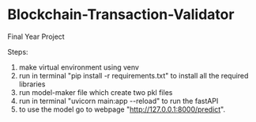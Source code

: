 # Blockchain-Transaction-Validator

 Final Year Project

Steps: 

1. make virtual environment using venv 
2. run in terminal "pip install -r requirements.txt" to install all the required libraries
3. run model-maker file which create two pkl files
4. run in terminal "uvicorn main:app --reload" to run the fastAPI
5. to use the model go to webpage "<http://127.0.0.1:8000/predict>".
